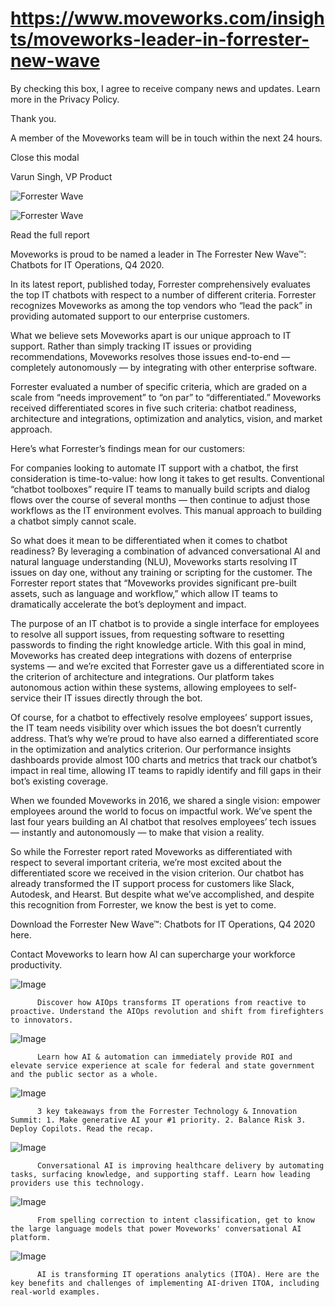 # https://www.moveworks.com/insights/moveworks-leader-in-forrester-new-wave

By checking this box, I agree to receive company news and updates. Learn more in the Privacy Policy.

Thank you.

A member of the Moveworks team will be in touch within the next 24 hours.



  Close this modal
  



Varun Singh, VP Product 


![Forrester Wave](https://www.moveworks.com/hubfs/20_MW_Blog_Feature_Forrester_Wave_v03.jpg)

![Forrester Wave](https://www.moveworks.com/hubfs/20_MW_Blog_Feature_Forrester_Wave_v03.jpg)

Read the full report

Moveworks is proud to be named a leader in The Forrester New Wave™: Chatbots for IT Operations, Q4 2020.

In its latest report, published today, Forrester comprehensively evaluates the top IT chatbots with respect to a number of different criteria. Forrester recognizes Moveworks as among the top vendors who “lead the pack” in providing automated support to our enterprise customers.

What we believe sets Moveworks apart is our unique approach to IT support. Rather than simply tracking IT issues or providing recommendations, Moveworks resolves those issues end-to-end — completely autonomously — by integrating with other enterprise software.

Forrester evaluated a number of specific criteria, which are graded on a scale from “needs improvement” to “on par” to “differentiated.” Moveworks received differentiated scores in five such criteria: chatbot readiness, architecture and integrations, optimization and analytics, vision, and market approach.

Here’s what Forrester’s findings mean for our customers:

For companies looking to automate IT support with a chatbot, the first consideration is time-to-value: how long it takes to get results. Conventional “chatbot toolboxes” require IT teams to manually build scripts and dialog flows over the course of several months — then continue to adjust those workflows as the IT environment evolves. This manual approach to building a chatbot simply cannot scale.

So what does it mean to be differentiated when it comes to chatbot readiness? By leveraging a combination of advanced conversational AI and natural language understanding (NLU), Moveworks starts resolving IT issues on day one, without any training or scripting for the customer. The Forrester report states that “Moveworks provides significant pre-built assets, such as language and workflow,” which allow IT teams to dramatically accelerate the bot’s deployment and impact.

The purpose of an IT chatbot is to provide a single interface for employees to resolve all support issues, from requesting software to resetting passwords to finding the right knowledge article. With this goal in mind, Moveworks has created deep integrations with dozens of enterprise systems — and we’re excited that Forrester gave us a differentiated score in the criterion of architecture and integrations. Our platform takes autonomous action within these systems, allowing employees to self-service their IT issues directly through the bot.

Of course, for a chatbot to effectively resolve employees’ support issues, the IT team needs visibility over which issues the bot doesn’t currently address. That’s why we’re proud to have also earned a differentiated score in the optimization and analytics criterion. Our performance insights dashboards provide almost 100 charts and metrics that track our chatbot’s impact in real time, allowing IT teams to rapidly identify and fill gaps in their bot’s existing coverage.

When we founded Moveworks in 2016, we shared a single vision: empower employees around the world to focus on impactful work. We’ve spent the last four years building an AI chatbot that resolves employees’ tech issues — instantly and autonomously — to make that vision a reality.

So while the Forrester report rated Moveworks as differentiated with respect to several important criteria, we’re most excited about the differentiated score we received in the vision criterion. Our chatbot has already transformed the IT support process for customers like Slack, Autodesk, and Hearst. But despite what we’ve accomplished, and despite this recognition from Forrester, we know the best is yet to come.

Download the Forrester New Wave™: Chatbots for IT Operations, Q4 2020 here.

Contact  Moveworks to learn how AI can supercharge your workforce productivity.

![Image](https://www.moveworks.com/hs-fs/hubfs/AIOps-featured-image.png?length=50&name=AIOps-featured-image.png)


          Discover how AIOps transforms IT operations from reactive to proactive. Understand the AIOps revolution and shift from firefighters to innovators.
        

![Image](https://www.moveworks.com/hs-fs/hubfs/Public-Sector-Convo-AI.png?length=50&name=Public-Sector-Convo-AI.png)


          Learn how AI & automation can immediately provide ROI and elevate service experience at scale for federal and state government and the public sector as a whole.
        

![Image](https://www.moveworks.com/hs-fs/hubfs/Forrester%20T%26I%20%281%29.png?length=50&name=Forrester%20T&I%20%281%29.png)


          3 key takeaways from the Forrester Technology & Innovation Summit: 1. Make generative AI your #1 priority. 2. Balance Risk 3. Deploy Copilots. Read the recap.
        

![Image](https://www.moveworks.com/hs-fs/hubfs/healthcare-test.png?length=50&name=healthcare-test.png)


          Conversational AI is improving healthcare delivery by automating tasks, surfacing knowledge, and supporting staff. Learn how leading providers use this technology.
        

![Image](https://www.moveworks.com/hs-fs/hubfs/Moveworks_LLM_Feature.png?length=50&name=Moveworks_LLM_Feature.png)


          From spelling correction to intent classification, get to know the large language models that power Moveworks' conversational AI platform.
        

![Image](https://www.moveworks.com/hs-fs/hubfs/ITOA_feature.png?length=50&name=ITOA_feature.png)


          AI is transforming IT operations analytics (ITOA). Here are the key benefits and challenges of implementing AI-driven ITOA, including real-world examples.
        

